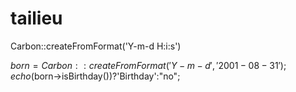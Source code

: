 # tailieu

Carbon::createFromFormat('Y-m-d H:i:s')

$born = Carbon::createFromFormat('Y-m-d','2001-08-31');
echo ($born->isBirthday())?'Birthday':"no";
